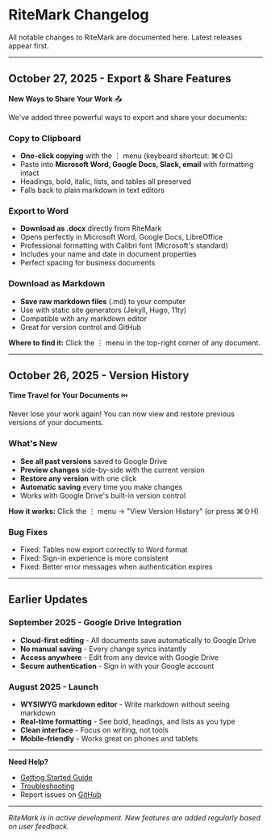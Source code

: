 # RiteMark Changelog

All notable changes to RiteMark are documented here. Latest releases appear first.

---

## October 27, 2025 - Export & Share Features

**New Ways to Share Your Work** 📤

We've added three powerful ways to export and share your documents:

### Copy to Clipboard
- **One-click copying** with the ⋮ menu (keyboard shortcut: ⌘⇧C)
- Paste into **Microsoft Word, Google Docs, Slack, email** with formatting intact
- Headings, bold, italic, lists, and tables all preserved
- Falls back to plain markdown in text editors

### Export to Word
- **Download as .docx** directly from RiteMark
- Opens perfectly in Microsoft Word, Google Docs, LibreOffice
- Professional formatting with Calibri font (Microsoft's standard)
- Includes your name and date in document properties
- Perfect spacing for business documents

### Download as Markdown
- **Save raw markdown files** (.md) to your computer
- Use with static site generators (Jekyll, Hugo, 11ty)
- Compatible with any markdown editor
- Great for version control and GitHub

**Where to find it:** Click the ⋮ menu in the top-right corner of any document.

---

## October 26, 2025 - Version History

**Time Travel for Your Documents** ⏮️

Never lose your work again! You can now view and restore previous versions of your documents.

### What's New
- **See all past versions** saved to Google Drive
- **Preview changes** side-by-side with the current version
- **Restore any version** with one click
- **Automatic saving** every time you make changes
- Works with Google Drive's built-in version control

**How it works:** Click the ⋮ menu → "View Version History" (or press ⌘⇧H)

### Bug Fixes
- Fixed: Tables now export correctly to Word format
- Fixed: Sign-in experience is more consistent
- Fixed: Better error messages when authentication expires

---

## Earlier Updates

### September 2025 - Google Drive Integration
- **Cloud-first editing** - All documents save automatically to Google Drive
- **No manual saving** - Every change syncs instantly
- **Access anywhere** - Edit from any device with Google Drive
- **Secure authentication** - Sign in with your Google account

### August 2025 - Launch
- **WYSIWYG markdown editor** - Write markdown without seeing markdown
- **Real-time formatting** - See bold, headings, and lists as you type
- **Clean interface** - Focus on writing, not tools
- **Mobile-friendly** - Works great on phones and tablets

---

**Need Help?**
- [Getting Started Guide](./getting-started.md)
- [Troubleshooting](./troubleshooting.md)
- Report issues on [GitHub](https://github.com/jarmotuisk/ritemark)

---

*RiteMark is in active development. New features are added regularly based on user feedback.*
